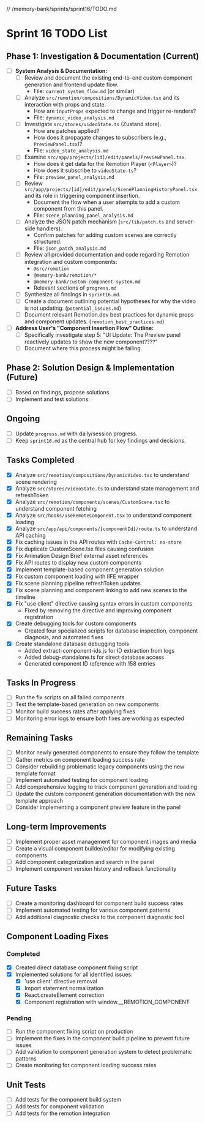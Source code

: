// /memory-bank/sprints/sprint16/TODO.md

# Sprint 16 TODO List

## Phase 1: Investigation & Documentation (Current)

- [ ] **System Analysis & Documentation:**
    - [ ] Review and document the existing end-to-end custom component generation and frontend update flow.
        - File: `current_system_flow.md` (or similar)
    - [ ] Analyze `src/remotion/compositions/DynamicVideo.tsx` and its interaction with props and state.
        - How are `inputProps` expected to change and trigger re-renders?
        - File: `dynamic_video_analysis.md`
    - [ ] Investigate `src/stores/videoState.ts` (Zustand store).
        - How are patches applied?
        - How does it propagate changes to subscribers (e.g., `PreviewPanel.tsx`)?
        - File: `video_state_analysis.md`
    - [ ] Examine `src/app/projects/[id]/edit/panels/PreviewPanel.tsx`.
        - How does it get data for the Remotion Player (`<Player>`)?
        - How does it subscribe to `videoState.ts`?
        - File: `preview_panel_analysis.md`
    - [ ] Review `src/app/projects/[id]/edit/panels/ScenePlanningHistoryPanel.tsx` and its role in triggering component insertion.
        - Document the flow when a user attempts to add a custom component from this panel.
        - File: `scene_planning_panel_analysis.md`
    - [ ] Analyze the JSON patch mechanism (`src/lib/patch.ts` and server-side handlers).
        - Confirm patches for adding custom scenes are correctly structured.
        - File: `json_patch_analysis.md`
    - [ ] Review all provided documentation and code regarding Remotion integration and custom components:
        - `@src/remotion`
        - `@memory-bank/remotion/*`
        - `@memory-bank/custom-component-system.md`
        - Relevant sections of `progress.md`
    - [ ] Synthesize all findings in `sprint16.md`.
    - [ ] Create a document outlining potential hypotheses for why the video is not updating. (`potential_issues.md`)
    - [ ] Document relevant Remotion.dev best practices for dynamic props and component updates. (`remotion_best_practices.md`)

- [ ] **Address User's "Component Insertion Flow" Outline:**
    - [ ] Specifically investigate step 5: "UI Update: The Preview panel reactively updates to show the new component????"
    - [ ] Document where this process might be failing.

## Phase 2: Solution Design & Implementation (Future)

- [ ] Based on findings, propose solutions.
- [ ] Implement and test solutions.

## Ongoing

- [ ] Update `progress.md` with daily/session progress.
- [ ] Keep `sprint16.md` as the central hub for key findings and decisions.

## Tasks Completed

- [x] Analyze `src/remotion/compositions/DynamicVideo.tsx` to understand scene rendering
- [x] Analyze `src/stores/videoState.ts` to understand state management and refreshToken
- [x] Analyze `src/remotion/components/scenes/CustomScene.tsx` to understand component fetching
- [x] Analyze `src/hooks/useRemoteComponent.tsx` to understand component loading
- [x] Analyze `src/app/api/components/[componentId]/route.ts` to understand API caching
- [x] Fix caching issues in the API routes with `Cache-Control: no-store`
- [x] Fix duplicate CustomScene.tsx files causing confusion
- [x] Fix Animation Design Brief external asset references
- [x] Fix API routes to display new custom components
- [x] Implement template-based component generation solution
- [x] Fix custom component loading with IIFE wrapper
- [x] Fix scene planning pipeline refreshToken updates
- [x] Fix scene planning and component linking to add new scenes to the timeline
- [x] Fix "use client" directive causing syntax errors in custom components
   - Fixed by removing the directive and improving component registration
- [x] Create debugging tools for custom components
   - Created four specialized scripts for database inspection, component diagnosis, and automated fixes
- [x] Create standalone database debugging tools
   - Added extract-component-ids.js for ID extraction from logs
   - Added debug-standalone.ts for direct database access
   - Generated component ID reference with 158 entries

## Tasks In Progress

- [ ] Run the fix scripts on all failed components
- [ ] Test the template-based generation on new components
- [ ] Monitor build success rates after applying fixes
- [ ] Monitoring error logs to ensure both fixes are working as expected

## Remaining Tasks

- [ ] Monitor newly generated components to ensure they follow the template
- [ ] Gather metrics on component loading success rate
- [ ] Consider rebuilding problematic legacy components using the new template format
- [ ] Implement automated testing for component loading
- [ ] Add comprehensive logging to track component generation and loading
- [ ] Update the custom component generation documentation with the new template approach
- [ ] Consider implementing a component preview feature in the panel

## Long-term Improvements

- [ ] Implement proper asset management for component images and media
- [ ] Create a visual component builder/editor for modifying existing components
- [ ] Add component categorization and search in the panel
- [ ] Implement component version history and rollback functionality

## Future Tasks

- [ ] Create a monitoring dashboard for component build success rates
- [ ] Implement automated testing for various component patterns
- [ ] Add additional diagnostic checks to the component diagnostic tool

## Component Loading Fixes

### Completed
- [x] Created direct database component fixing script
- [x] Implemented solutions for all identified issues:
  - [x] 'use client' directive removal
  - [x] Import statement normalization
  - [x] React.createElement correction
  - [x] Component registration with window.__REMOTION_COMPONENT

### Pending
- [ ] Run the component fixing script on production
- [ ] Implement the fixes in the component build pipeline to prevent future issues
- [ ] Add validation to component generation system to detect problematic patterns
- [ ] Create monitoring for component loading success rates

## Unit Tests
- [ ] Add tests for the component build system
- [ ] Add tests for component validation
- [ ] Add tests for the remotion integration
